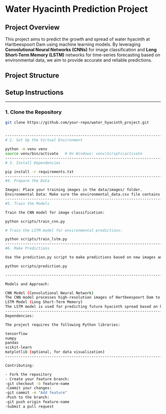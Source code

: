 # Water Hyacinth Prediction Project

## Project Overview

This project aims to predict the growth and spread of water hyacinth at Hartbeespoort Dam using machine learning models. By leveraging **Convolutional Neural Networks (CNNs)** for image classification and **Long Short-Term Memory (LSTM)** networks for time-series forecasting based on environmental data, we aim to provide accurate and reliable predictions.

## Project Structure


## Setup Instructions
-----------------------------------------------------------------------------------------------------------
### 1. Clone the Repository
```bash
git clone https://github.com/your-repo/water_hyacinth_project.git


-----------------------------------------------------------------------------------------------------------
# 2. Set Up the Virtual Environment

python -m venv venv
source venv/bin/activate   # On Windows: venv\Scripts\activate
-----------------------------------------------------------------------------------------------------------
# 3. Install Dependencies

pip install -r requirements.txt
-----------------------------------------------------------------------------------------------------------
#4. Prepare the Data

Images: Place your training images in the data/images/ folder.
Environmental Data: Make sure the environmental_data.csv file contains the required weather data.
-----------------------------------------------------------------------------------------------------------
#5. Train the Models

Train the CNN model for image classification:

python scripts/train_cnn.py

# Train the LSTM model for environmental predictions:

python scripts/train_lstm.py
----------------------------------------------------------------------------------------------------------
#6. Make Predictions

Use the prediction.py script to make predictions based on new images and environmental data:

python scripts/prediction.py

----------------------------------------------------------------------------------------------------------

Models and Approach:

CNN Model (Convolutional Neural Network)
The CNN model processes high-resolution images of Hartbeespoort Dam to classify areas affected by water hyacinth.
LSTM Model (Long Short-Term Memory)
The LSTM model is used for predicting future hyacinth spread based on historical environmental data (temperature, wind speed, humidity).
-----------------------------------------------------------------------------------------------------------
Dependencies:

The project requires the following Python libraries:

tensorflow
numpy
pandas
scikit-learn
matplotlib (optional, for data visualization)
-----------------------------------------------------------------------------------------------------------

Contributing:

- Fork the repository
- Create your feature branch:
-git checkout -b feature-name
-Commit your changes:
-git commit -m "Add feature"
-Push to the branch:
-git push origin feature-name
-Submit a pull request